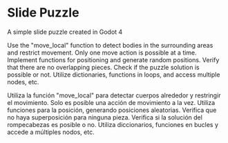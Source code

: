 # Slide Puzzle
 A simple  slide puzzle created in Godot 4


Use the "move_local" function to detect bodies in the surrounding areas and restrict movement. Only one move action is possible at a time. Implement functions for positioning and generate random positions. Verify that there are no overlapping pieces. Check if the puzzle solution is possible or not. Utilize dictionaries, functions in loops, and access multiple nodes, etc. 

Utiliza la función "move_local" para detectar cuerpos alrededor y restringir el movimiento. Solo es posible una acción de movimiento a la vez. Utiliza funciones para la posición, generando posiciones aleatorias. Verifica que no haya superposición para ninguna pieza. Verifica si la solución del rompecabezas es posible o no. Utiliza diccionarios, funciones en bucles y accede a múltiples nodos, etc.
